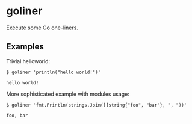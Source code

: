 goliner
=======

Execute some Go one-liners.

Examples
--------

Trivial helloworld:

`$ goliner 'println("hello world!")'`

`hello world!`

More sophisticated example with modules usage:

`$ goliner 'fmt.Println(strings.Join([]string{"foo", "bar"}, ", "))'`

`foo, bar`
